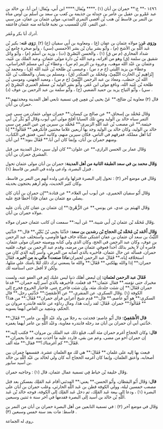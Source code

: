 ١٤٩٦ -** ع:** حمران بن أبان (١) ،**** ويُقال:**** ابن أَبي، ويُقال: ابن أبا، بن خالد بن عبد عَمْرو بن عقيل بن عامر بن جندلة بن جذيمة بن كعب بن سعد بن أسلم بن أوس مناة بن النمر بن قاسط بْن هنب بْن أفصى النمري المدني، مولى عثمان بن عفان، من سبي عين التمر، كان للمسيب بن نجبة فابتاعه منه عثمان فأعتقه.

أدرك أبا بكر وعُمَر.

**ورَوَى عَن:** مولاه عثمان بن عفان (ع) ، ومعاوية بن أَبي سفيان (خ) (٢) .**رَوَى عَنه:** بكير بْن عَبد اللَّهِ بن الأشج (م) ، وأَبُو بشر بيان بْن بشر الأحمسي (سي) ، وأبو صخرة جامع بْن شداد المحاري (م س ق) (١) ، والحسن البَصْرِيّ (ت) ، وزيد بن أسلم (م) ، وأَبُو وائل شقيق بن سلمة (ق) وهو من أقرانه، وعبد الله بْن دارة مولى عثمان، وعبد الملك بن عُبَيد، وعثمان بن عَبْد الله موهب، وعروة بن الزبير (م س) ، وعطاء بْن أَبي مسلم الخراساني، وعطاء بن يزيد الليثي (خ م د س) ، وعيسى بْن طلحة بْن عُبَيد الله (ق) ، ومحمد بْن إِبْرَاهِيم بْن الحارث التَّيْمِيّ، ومُحَمَّد بن المنكدر (ق) ، ومسلم بن يسار، والمطلب بْن عَبْد الله بْن حنطب، ومعاذ بن عبد الرحمن التَّيْمِيّ (خ م س) ، ومعبد الجهني، وموسى بْن طلحة بْن عُبَيد الله، ونافع مولى ابن عُمَر، وأَبُو بشر الوليد بْن مسلم العنبري البَصْرِيّ (م سي) ، وأَبُو التياح يزيد بن حميد الضعبي (خ) ، وأَبُو سلمة بن عبد الرحمن بن عوف (د) .

قال (٢) معاوية بْن صَالِح،** عَنْ يحيى بْن مَعِين فِي تسمية تابعي أهل المدينة ومحدثيهم:** حمران بن أبان.

وَقَال مُحَمَّد بن إسحاق،** عن صالح بن كيسان:** حمران مولى عثمان من سبي عين التمر سباه خالد بن الوليد ومن تلك السبايا أفلح مولى أبي أيوب.وَقَال أَبُو بَكْر بْن أَبي خيثمة،** عَن مصعب بْن عَبد اللَّهِ الزبيري:** مُحَمَّد بن سيرين من عين التمر من سبي خالد بن الوليد، وكان خالد بن الوليد وجد بها أربعين غلاما مختنين فأنكرهم،** فَقَالُوا:** إنا كنا أهل مملكة. ففرقهم في الناس، فكان سيرين منهم، وكاتبه أنس، فعتق في الكتاب، ومنهم حمران بن أبان، وإنما كان ابن أبا،** فَقَالَ بنوه:** ابن أبان.

وَقَال عمار بن الحسن الرازي،** عن علوان:** كان أول سبي دخل المدينة من قبل المشرق حمران بن أبان.

**وَقَال محمد بن في سعد الطبقة الثانية من أهل المدينة:** حمران بن أبان مولى عثمان تحول فنزل البصرة، وادعى ولده في النمر بن قاسط (١) .

وَقَال في موضع آخر (٢) : تحول إلى البصرة فنزلها وادعى ولده أنهم من النمر بن قاسط، وكان كثير الحديث، ولم أرهم يحتجون بحديثه.

وَقَال أَبُو سفيان الحميري، عن أيوب أبي العلاء،** عن قتادة:**إن حمران بن أبان كان يصلي مع عثمان بن عفان فإذا أخطأ فتح عليه.

وَقَال الهيثم بن عدي، عن يونس،** عن الزُّهْرِيّ:** إن عثمان بن عفان كان يأذن عليه مولاه حمران بن أبان.

وَقَال مُحَمَّد بْن عثمان بْن أَبي شيبة،** عَن أبيه:** سمعت أن كاتب عثمان حمران مولاه.

**وَقَال أَحْمَد بْن مُحَمَّد بْن الحجاج بْن رشدين بن سعد:** حَدَّثَنَا يحيى بْنُ بُكَيْرٍ،** قال:** حَدَّثَنِي اللَّيْثُ بن سعد أن عثمان بن عفان اشتكى شكاة خاف فيها فأوصى، واستخلف عبد الرحمن بن عوف، وكان عبد الرحمن في الحج، وكان الذي ولي كتابه ووصيته حمران مولى عثمان، فأمره أن لا يخبر بذلك أحدا فعوفي عثمان من مرضه، وقدم عبد الرحمن بن عوف، فلقيه حمران، فسأله عن حال عثمان، فأخبره بالذي أصابه من المرض، وأسر إليه الذي كان من استخلافه إياه،** فَقَالَ عبد الرحمن لحمران:**ماذا صنعت؟ مالي بد من أخبره.** فَقَالَ حمران:** إذا والله يهلكني.** فَقَالَ:** والله ما يسعني ترك ذلك لئلا يأمنك على مثلها، ولكن لا أفعل حتى استأمنه لك.

**فَقَالَ عبد الرحمن لعثمان:** إن لبعض أهلك ذنبا ليس عليك إثم في العفو عنه، ولست مخبرك حتى تؤمنه.** فقال عثمان:** قد فعلت. فأخبرهه بالذي أسر إليه حمران،** فدعا حمران فَقَالَ:** إن شئت جلدتك مئة، وإن شئت فاخرج عني. فاختار الخروج فخرج إلى الكوفة (١) .وَقَال السكري، عن المنقري،** عن الأَصْمَعِيّ:** حَدَّثَنِي رجل،** قال السكري:** هو أَبُو عاصم،** قال:** قدم شيخ أعرابي فرأى حمران** فَقَالَ:** من هذا؟** فَقَالُوا:** حمران. فَقَالَ: لقد رأيت هذا، ومال رداؤه عن عاتقه فابتدره مروان بن الحكم، وسَعِيد بن العاص أيهما يسويه.

**قال الأَصْمَعِيّ:** قال أَبُو عاصم: فحدثت به رجلا من ولد عَبْد اللَّهِ بن عامر،** فَقَالَ:** حَدَّثني أبي أن حمران بن أبان مد رجله فابتدره معاوية، وعَبْد اللَّهِ بن عامر أيهما يغمزه.

**قال:** وكان الحجاج أغرم حمران مئة ألف، فبلغ ذلك عبد الملك بن مروان،** فكتب إليه:** إن حمران أخو من مضى، وعم من بقي، فاردد عليه ما أخذت منه. فدعا بحمران،** فَقَالَ:** كم أغرمناك؟** فقال:** مئة ألف.

فبعث بها إليه على غلمان.** فَقَالَ:** هي لك مع الغلمان عشرة. فقسمها حمران بين أصحابه، وأعتق الغلمان، وإنما كان أغرمه الحجاج أنه كان ولي لخالد بن عَبْد اللَّهِ بن خالد بن أسيد سابور.

وَقَال خليفة بْن خياط فِي تسمية عمال عثمان، قال (١) : وحاجبه حمران.

**قال:** وَقَال أَبُو اليقظان، وأَبُو الحسن،** يعني:** المدئني:أقام عَبد المَلِك بمسكن بعد قتل مصعب خمسين ليلة، وولي الكوفة قطن بن عَبد اللَّهِ الحارثي، وغلب حمران بن أبان على البصرة (١) ، ودعا إلى بيعة عَبد المَلِك، ثم دخل عَبد المَلِك إلى الكوفة، فوجه خالد بْن عَبد اللَّهِ بْن خالد بن أسيد إلى البصرة فقدمها في آخر سنة ة ثنتين وسبعين.

وَقَال في موضع آخر (٢) : في تسمية التابعين من أهل البصرة حمران بن أبان من النمر بن قاسط: مات بعد سنة خمس وسبعين (٣) .

روى له الجماعة.